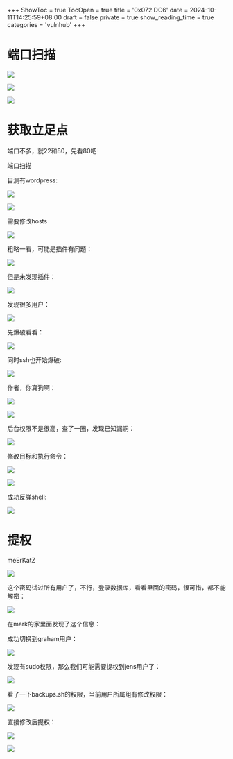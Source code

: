 +++
ShowToc = true
TocOpen = true
title = '0x072 DC6'
date = 2024-10-11T14:25:59+08:00
draft = false
private = true
show_reading_time = true
categories = 'vulnhub'
+++



# 端口扫描

![](/vulnhub_img/WEBRESOURCEf8a0179c6aa9f1aa4029d0e9c794d6d7image.png)

![](/vulnhub_img/WEBRESOURCEd31b14da0c25dfd360f382a1c0206f94image.png)

![](/vulnhub_img/WEBRESOURCE8e4b7281e3855eefb901128c3fde400cimage.png)

# 获取立足点

端口不多，就22和80，先看80吧

端口扫描

目测有wordpress:

![](/vulnhub_img/WEBRESOURCEcae2a69814658ab27c84aa5ce672268aimage.png)

![](/vulnhub_img/WEBRESOURCEa645e3772a574ab7f174619c29a18b7eimage.png)

需要修改hosts

![](/vulnhub_img/WEBRESOURCEd3c3c9397aff2bf886c254520e4ca830image.png)

粗略一看，可能是插件有问题：

![](/vulnhub_img/WEBRESOURCE3fa5dbb1fa298937a7783fff544b5058image.png)

但是未发现插件：

![](/vulnhub_img/WEBRESOURCEc341de589db96fcd2b71f38bd1f1544fimage.png)

发现很多用户：

![](/vulnhub_img/WEBRESOURCEb39e4e4f43672f559834e7b79fcd79e4image.png)

先爆破看看：

![](/vulnhub_img/WEBRESOURCE29d55ac41c8976db30df7b0f779372daimage.png)

同时ssh也开始爆破:

![](/vulnhub_img/WEBRESOURCE577bee2726fbce1b3926c876150bbf80image.png)

作者，你真狗啊：

![](/vulnhub_img/WEBRESOURCE15a69798209c2039cde23f10e61cedf0image.png)

![](/vulnhub_img/WEBRESOURCE33597bbbbc5ceec1fefd48547fcc1978image.png)

后台权限不是很高，查了一圈，发现已知漏洞：

![](/vulnhub_img/WEBRESOURCEaf51e671b8796657d83f9d97f35c7ee7image.png)

修改目标和执行命令：

![](/vulnhub_img/WEBRESOURCE7b2b0e5016e034ae1b4be6c46db97d69image.png)

![](/vulnhub_img/WEBRESOURCEdf07cda30ef9c066ed0bffadfac8f410image.png)

成功反弹shell:

![](/vulnhub_img/WEBRESOURCE0f96e09ca78c17a6e1c721d8c1dfd5d3image.png)

# 提权

meErKatZ

![](/vulnhub_img/WEBRESOURCEa959351142bbd8be46d9f12e69f5e8a6image.png)

这个密码试过所有用户了，不行，登录数据库，看看里面的密码，很可惜，都不能解密：

![](/vulnhub_img/WEBRESOURCEf4a07d6acd2cb240f0217e2a68220b78image.png)

在mark的家里面发现了这个信息：

成功切换到graham用户：

![](/vulnhub_img/WEBRESOURCE51b3e4b50347b80396c599bd345eb076image.png)

发现有sudo权限，那么我们可能需要提权到jens用户了：

![](/vulnhub_img/WEBRESOURCEbf49e682b966ca898e95a1e62deed860image.png)

看了一下backups.sh的权限，当前用户所属组有修改权限：

![](/vulnhub_img/WEBRESOURCE646711169ecaf177acfd3e963595273bimage.png)

直接修改后提权：

![](/vulnhub_img/WEBRESOURCE8fbb1472a0e3e35aa5165e05e6c47c16image.png)

![](/vulnhub_img/WEBRESOURCEc08f88d5f73492d49d21ffe8a3079095image.png)